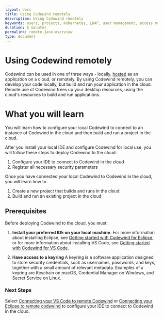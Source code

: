 ```yaml
---
layout: docs
title: Using Codewind remotely
description: Using Codewind remotely
keywords: users, projects, Kubernetes, LDAP, user management, access management, login, deployment, pod, security, securing cloud connection, remote deployment of Codewind
duration: 5 minutes
permalink: remote-jane-overview
type: document
---
```


# Using Codewind remotely

Codewind can be used in one of three ways - locally, [hosted](./mdt-che-installinfo.html) as an application on a cloud, or remotely. By using Codewind remotely, you can develop your code locally, but build and run your application in the cloud. Remote use of Codewind frees up your desktop resources, using the cloud's resources to build and run applications. 

# What you will learn

You will learn how to configure your local Codewind to connect to an instance of Codewind in the cloud and then build and run a project in the cloud. 

After you install your local IDE and configure Codewind for local use, you will follow these steps to deploy Codewind to the cloud:

1. Configure your IDE to connect to Codewind in the cloud
2. Register all necessary security parameters

Once you have connected your local Codewind to Codewind in the cloud, you will learn how to:

1. Create a new project that builds and runs in the cloud
2. Build and run an existing project in the cloud

## Prerequisites

Before deploying Codewind to the cloud, you must:

1. **Install your preferred IDE on your local machine.** 
For more information about installing Eclipse, see [Getting started with Codewind for Eclipse](mdteclipsegettingstarted.html), or for more information about installing VS Code, see [Getting started with Codewind for VS Code](mdt-vsc-getting-started.html).

2. **Have access to a keyring** A keyring is a software application designed to store security credentials, such as usernames, passwords, and keys, together with a small amount of relevant metadata. Examples of a keyring are Keychain on macOS, Credential Manager on Windows, and Secret Service on Linux.

### Next Steps

Select [Connecting your VS Code to remote Codewind](remotedeploy-vscode.html) or [Connecting your Eclipse to remote codewind](./remotedeploy-eclipse.html) to configure your IDE to connect to Codewind in the cloud.

